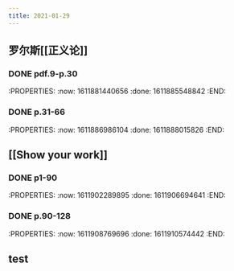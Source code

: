 ```yaml
---
title: 2021-01-29
---
```


## 罗尔斯[[正义论]]
### DONE pdf.9-p.30
:PROPERTIES:
:now: 1611881440656
:done: 1611885548842
:END:
### DONE p.31-66
:PROPERTIES:
:now: 1611886986104
:done: 1611888015826
:END:
## [[Show your work]]
### DONE  p1-90
:PROPERTIES:
:now: 1611902289895
:done: 1611906694641
:END:
### DONE p.90-128
:PROPERTIES:
:now: 1611908769696
:done: 1611910574442
:END:
## test
##
